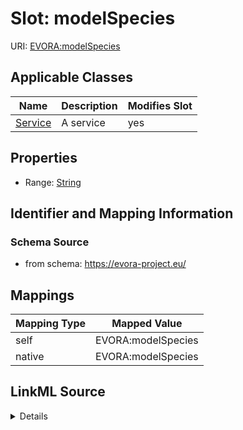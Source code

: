 

# Slot: modelSpecies



URI: [EVORA:modelSpecies](https://evora-project.eu/modelSpecies)



<!-- no inheritance hierarchy -->





## Applicable Classes

| Name | Description | Modifies Slot |
| --- | --- | --- |
| [Service](Service.md) | A service |  yes  |







## Properties

* Range: [String](String.md)





## Identifier and Mapping Information







### Schema Source


* from schema: https://evora-project.eu/




## Mappings

| Mapping Type | Mapped Value |
| ---  | ---  |
| self | EVORA:modelSpecies |
| native | EVORA:modelSpecies |




## LinkML Source

<details>
```yaml
name: modelSpecies
from_schema: https://evora-project.eu/
rank: 1000
alias: modelSpecies
domain_of:
- Service
range: string

```
</details>